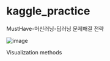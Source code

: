 # kaggle_practice
MustHave-머신러닝-딥러닝 문제해결 전략

![image](https://user-images.githubusercontent.com/73567364/170951594-335ac62d-6b71-46bb-9313-343b6e049aa4.png)

Visualization methods 


